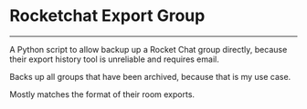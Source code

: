 # Rocketchat Export Group
****
A Python script to allow backup up a Rocket Chat group directly, because their export history tool is unreliable and requires email.  

Backs up all groups that have been archived, because that is my use case.

Mostly matches the format of their room exports.


